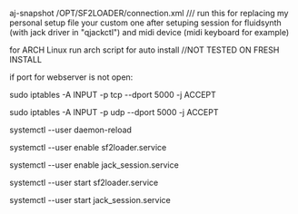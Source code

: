 aj-snapshot /OPT/SF2LOADER/connection.xml     /// run this for replacing  my personal setup file your custom one after  setuping session for fluidsynth (with jack driver in "qjackctl") and midi device (midi keyboard for example)

for ARCH Linux run arch script for auto install //NOT TESTED ON FRESH INSTALL


if port for webserver is not open:

  sudo iptables -A INPUT -p tcp --dport 5000 -j ACCEPT
  
  sudo iptables -A INPUT -p udp --dport 5000 -j ACCEPT

  
systemctl --user daemon-reload

systemctl --user enable sf2loader.service

systemctl --user enable jack_session.service

systemctl --user start sf2loader.service

systemctl --user start jack_session.service

